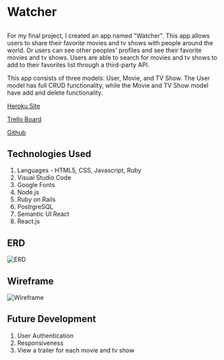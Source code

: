 # Watcher

##
For my final project, I created an app named "Watcher". This app allows users to share their favorite movies and tv shows with people around the world. Or users can see other peoples' profiles and see their favorite movies and tv shows. Users are able to search for movies and tv shows to add to their favorites list through a third-party API. 

This app consists of three models: User, Movie, and TV Show. The User model has full CRUD functionality, while the Movie and TV Show model have add and delete functionality.

[Heroku Site](https://chris-movies-tv-shows.herokuapp.com/)

[Trello Board](https://trello.com/b/BRUKNqaq/project-4)

[Github](https://github.com/cpak125/Project_4_Movies_TV_shows)

## Technologies Used
1. Languages - HTML5, CSS, Javascript, Ruby
2. Visual Studio Code
3. Google Fonts
4. Node.js
5. Ruby on Rails
6. PostrgreSQL
7. Semantic UI React
8. React.js

## ERD
![ERD]()

## Wireframe
![Wireframe]()

## Future Development
1. User Authentication
2. Responsiveness
3. View a trailer for each movie and tv show